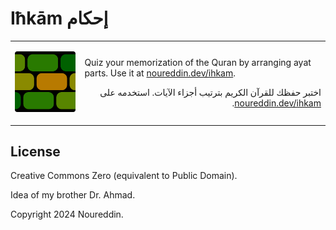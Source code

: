 # Iħkām إحكام

<div align="center">
<table> <tr><td>

![Ihkam Logo](./res/favicon-192.png)

</td><td>
<div align="left">

Quiz your memorization of the Quran by arranging ayat parts.
Use it at [noureddin.dev/ihkam](https://www.noureddin.dev/ihkam/).

</div>
<div align="right" dir="rtl">

اختبر حفظك للقرآن الكريم بترتيب أجزاء الآيات.
استخدمه على [noureddin.dev/ihkam](https://www.noureddin.dev/ihkam/).

</div>
</td></tr></table>
</div>


## License

Creative Commons Zero (equivalent to Public Domain).

Idea of my brother Dr.&nbsp;Ahmad.

Copyright 2024 Noureddin.
